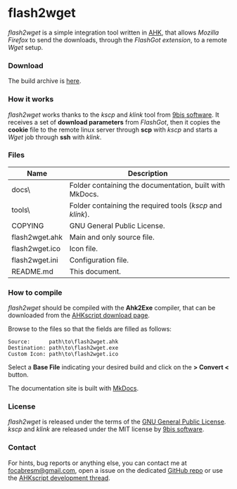 # flash2wget

*flash2wget* is a simple integration tool written in [AHK](http://ahkscript.org/), that allows *Mozilla Firefox* to send the downloads, through the *FlashGot extension*, to a remote *Wget* setup.

### Download

The build archive is [here](https://www.dropbox.com/sh/1woiv2cb7f4435b/AABDrhRq31o7Dm59cKNuZBkDa?dl=0).

### How it works

*flash2wget* works thanks to the *kscp* and *klink* tool from [9bis software](http://www.9bis.net/kitty/). It receives a set of **download parameters** from *FlashGot*, then it copies the **cookie** file to the remote linux server through **scp** with *kscp* and starts a *Wget* job through **ssh** with *klink*.

### Files

Name | Description
-----|------------
docs\ | Folder containing the documentation, built with MkDocs.
tools\ | Folder containing the required tools (*kscp* and *klink*).
COPYING | GNU General Public License.
flash2wget.ahk | Main and only source file.
flash2wget.ico | Icon file.
flash2wget.ini | Configuration file.
README.md | This document.

### How to compile

*flash2wget* should be compiled with the **Ahk2Exe** compiler, that can be downloaded from the [AHKscript download page](http://ahkscript.org/download/).

Browse to the files so that the fields are filled as follows:

    Source:      path\to\flash2wget.ahk
    Destination: path\to\flash2wget.exe
    Custom Icon: path\to\flash2wget.ico

Select a **Base File** indicating your desired build and click on the **> Convert <** button.

The documentation site is built with [MkDocs](http://www.mkdocs.org/).

### License

*flash2wget* is released under the terms of the [GNU General Public License](http://www.gnu.org/licenses/). *kscp* and *klink* are released under the MIT license by [9bis software](http://kitty.9bis.net/).

### Contact

For hints, bug reports or anything else, you can contact me at [focabresm@gmail.com](mailto:focabresm@gmail.com), open a issue on the dedicated [GitHub repo](https://github.com/cyruz-git/flash2wget) or use the [AHKscript development thread](http://ahkscript.org/boards/viewtopic.php?f=6&t=5659).
